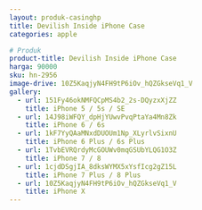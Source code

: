 ```yaml
---
layout: produk-casinghp
title: Devilish Inside iPhone Case
categories: apple

# Produk
product-title: Devilish Inside iPhone Case
harga: 90000
sku: hn-2956
image-drive: 10Z5KaqjyN4FH9tP6iOv_hQZGkseVq1_V
gallery:
  - url: 151Fy46okNMFQCpMS4b2_2s-DQyzxXjZZ
    title: iPhone 5 / 5s / SE
  - url: 14J98iWFQY_dpHjYUwvPvqPtaYa4Mn8Zk
    title: iPhone 6 / 6s
  - url: 1kF7YyQAaMNxdDUOUm1Np_XLyrlvSixnU
    title: iPhone 6 Plus / 6s Plus
  - url: 1TvbEVRQrdyMcGOUWv0mqGSUbYLQG1O3Z
    title: iPhone 7 / 8
  - url: 1cjdDSgjIA_8dksWYMX5xYsfIcg2gZ15L
    title: iPhone 7 Plus / 8 Plus
  - url: 10Z5KaqjyN4FH9tP6iOv_hQZGkseVq1_V
    title: iPhone X
---
```

